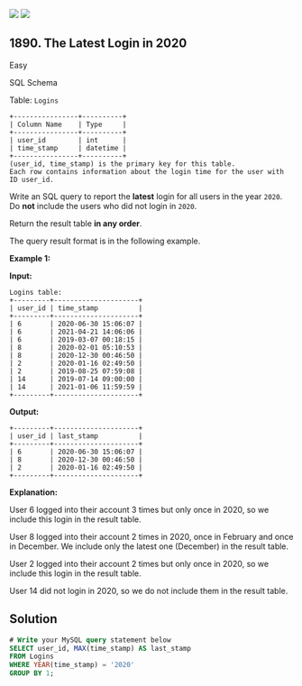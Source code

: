 [![](https://img.shields.io/github/stars/javadev/LeetCode-in-Kotlin?label=Stars&style=flat-square)](https://github.com/javadev/LeetCode-in-Kotlin)
[![](https://img.shields.io/github/forks/javadev/LeetCode-in-Kotlin?label=Fork%20me%20on%20GitHub%20&style=flat-square)](https://github.com/javadev/LeetCode-in-Kotlin/fork)

## 1890\. The Latest Login in 2020

Easy

SQL Schema

Table: `Logins`

    +----------------+----------+
    | Column Name    | Type     |
    +----------------+----------+
    | user_id        | int      |
    | time_stamp     | datetime |
    +----------------+----------+
    (user_id, time_stamp) is the primary key for this table.
    Each row contains information about the login time for the user with ID user_id. 

Write an SQL query to report the **latest** login for all users in the year `2020`. Do **not** include the users who did not login in `2020`.

Return the result table **in any order**.

The query result format is in the following example.

**Example 1:**

**Input:**

    Logins table:
    +---------+---------------------+
    | user_id | time_stamp          |
    +---------+---------------------+
    | 6       | 2020-06-30 15:06:07 |
    | 6       | 2021-04-21 14:06:06 |
    | 6       | 2019-03-07 00:18:15 |
    | 8       | 2020-02-01 05:10:53 |
    | 8       | 2020-12-30 00:46:50 |
    | 2       | 2020-01-16 02:49:50 |
    | 2       | 2019-08-25 07:59:08 |
    | 14      | 2019-07-14 09:00:00 |
    | 14      | 2021-01-06 11:59:59 |
    +---------+---------------------+

**Output:**

    +---------+---------------------+
    | user_id | last_stamp          |
    +---------+---------------------+
    | 6       | 2020-06-30 15:06:07 |
    | 8       | 2020-12-30 00:46:50 |
    | 2       | 2020-01-16 02:49:50 |
    +---------+---------------------+

**Explanation:**

User 6 logged into their account 3 times but only once in 2020, so we include this login in the result table.

User 8 logged into their account 2 times in 2020, once in February and once in December. We include only the latest one (December) in the result table.

User 2 logged into their account 2 times but only once in 2020, so we include this login in the result table.

User 14 did not login in 2020, so we do not include them in the result table.

## Solution

```sql
# Write your MySQL query statement below
SELECT user_id, MAX(time_stamp) AS last_stamp
FROM Logins
WHERE YEAR(time_stamp) = '2020'
GROUP BY 1;
```